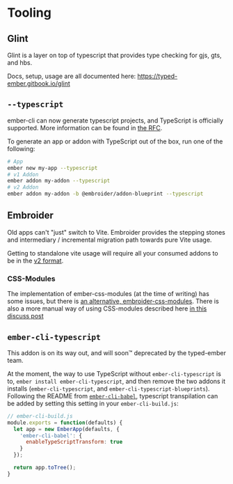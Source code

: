 # Tooling

## Glint

Glint is a layer on top of typescript that provides type checking for gjs, gts, and hbs.

Docs, setup, usage are all documented here: https://typed-ember.gitbook.io/glint

## `--typescript`

ember-cli can now generate typescript projects, and TypeScript is officially supported.
More information can be found in [the RFC](https://github.com/emberjs/rfcs/pull/724).

To generate an app or addon with TypeScript out of the box, run one of the following:
```bash
# App
ember new my-app --typescript
# v1 Addon
ember addon my-addon --typescript
# v2 Addon
ember addon my-addon -b @embroider/addon-blueprint --typescript
```

## Embroider

Old apps can't "just" switch to Vite. Embroider provides the stepping stones and intermediary / incremental migration path towards pure Vite usage.

Getting to standalone vite usage will require all your consumed addons to be in the [v2 format](./v2-addon/README.md).

### CSS-Modules

The implementation of ember-css-modules (at the time of writing) has some issues, but there is [an alternative, embroider-css-modules](https://github.com/ijlee2/embroider-css-modules).
There is also a more manual way of using CSS-modules described here [in this discuss post](https://discuss.emberjs.com/t/ember-modern-css/19614)

## `ember-cli-typescript`

This addon is on its way out, and will soon:tm: deprecated by the typed-ember team.

At the moment, the way to use TypeScript without `ember-cli-typescript` is to, `ember install ember-cli-typescript`, and then remove the two addons it installs (`ember-cli-typescript`, and `ember-cli-typescript-blueprints`).
Following the README from [`ember-cli-babel`](https://github.com/babel/ember-cli-babel#enabling-typescript-transpilation), typescript transpilation can be added by setting this setting in your `ember-cli-build.js`:
```js
// ember-cli-build.js
module.exports = function(defaults) {
  let app = new EmberApp(defaults, {
    'ember-cli-babel': {
      enableTypeScriptTransform: true
    }
  });

  return app.toTree();
}
```
